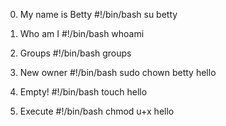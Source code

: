 0. My name is Betty
#!/bin/bash
su betty

1. Who am I
#!/bin/bash
whoami

2. Groups
#!/bin/bash
groups

3. New owner
#!/bin/bash
sudo chown betty hello

4. Empty!
#!/bin/bash
touch hello

5. Execute
#!/bin/bash
chmod u+x hello


